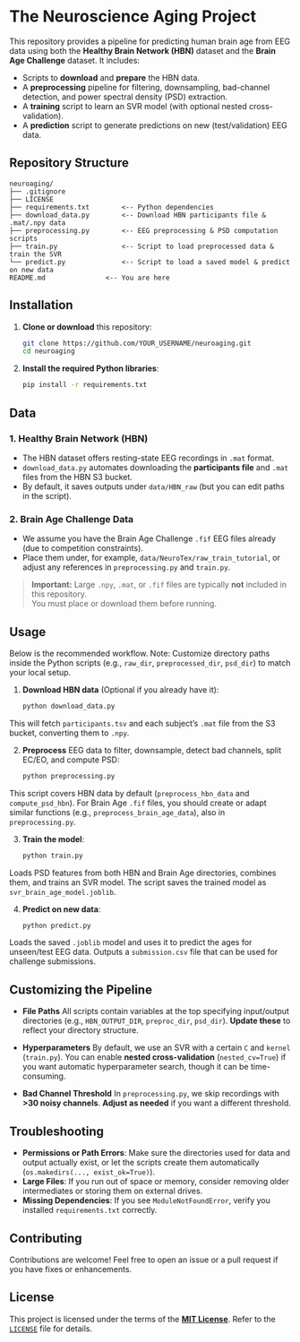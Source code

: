 # The Neuroscience Aging Project

This repository provides a pipeline for predicting human brain age from EEG data using both the **Healthy Brain Network (HBN)** dataset and the **Brain Age Challenge** dataset. It includes:

- Scripts to **download** and **prepare** the HBN data.  
- A **preprocessing** pipeline for filtering, downsampling, bad-channel detection, and power spectral density (PSD) extraction.  
- A **training** script to learn an SVR model (with optional nested cross-validation).  
- A **prediction** script to generate predictions on new (test/validation) EEG data.

## Repository Structure

```plaintext
neuroaging/
├── .gitignore
├── LICENSE
├── requirements.txt        <-- Python dependencies
├── download_data.py        <-- Download HBN participants file & .mat/.npy data
├── preprocessing.py        <-- EEG preprocessing & PSD computation scripts
├── train.py                <-- Script to load preprocessed data & train the SVR
└── predict.py              <-- Script to load a saved model & predict on new data
README.md               <-- You are here
```

## Installation

1. **Clone or download** this repository:

   ```bash
   git clone https://github.com/YOUR_USERNAME/neuroaging.git
   cd neuroaging

2. **Install the required Python libraries**:
   
   ```bash
   pip install -r requirements.txt

## Data

### 1. Healthy Brain Network (HBN)
- The HBN dataset offers resting-state EEG recordings in `.mat` format.  
- `download_data.py` automates downloading the **participants file** and `.mat` files from the HBN S3 bucket.  
- By default, it saves outputs under `data/HBN_raw` (but you can edit paths in the script).

### 2. Brain Age Challenge Data
- We assume you have the Brain Age Challenge `.fif` EEG files already (due to competition constraints).  
- Place them under, for example, `data/NeuroTex/raw_train_tutorial`, or adjust any references in `preprocessing.py` and `train.py`.

> **Important:** Large `.npy`, `.mat`, or `.fif` files are typically **not** included in this repository.  
> You must place or download them before running.

## Usage

Below is the recommended workflow. Note: Customize directory paths inside the Python scripts (e.g., `raw_dir`, `preprocessed_dir`, `psd_dir`) to match your local setup.

1. **Download HBN data** (Optional if you already have it):

   ```bash
   python download_data.py

This will fetch `participants.tsv` and each subject’s `.mat` file from the S3 bucket, converting them to `.npy`.

2. **Preprocess** EEG data to filter, downsample, detect bad channels, split EC/EO, and compute PSD:

   ```bash
   python preprocessing.py

This script covers HBN data by default (`preprocess_hbn_data` and `compute_psd_hbn`).
For Brain Age `.fif` files, you should create or adapt similar functions (e.g., `preprocess_brain_age_data`), also in `preprocessing.py`.

3. **Train the model**:

   ```bash
   python train.py

Loads PSD features from both HBN and Brain Age directories, combines them, and trains an SVR model.
The script saves the trained model as `svr_brain_age_model.joblib`.

4. **Predict on new data**:

   ```bash
   python predict.py

Loads the saved `.joblib` model and uses it to predict the ages for unseen/test EEG data.
Outputs a `submission.csv` file that can be used for challenge submissions.

## Customizing the Pipeline

- **File Paths**
All scripts contain variables at the top specifying input/output directories (e.g., `HBN_OUTPUT_DIR`, `preproc_dir`, `psd_dir`). **Update these** to reflect your directory structure.

- **Hyperparameters**
By default, we use an SVR with a certain `C` and `kernel` (`train.py`). You can enable **nested cross-validation** (`nested_cv=True`) if you want automatic hyperparameter search, though it can be time-consuming.

- **Bad Channel Threshold**
In `preprocessing.py`, we skip recordings with **>30 noisy channels**. **Adjust as needed** if you want a different threshold.

## Troubleshooting

- **Permissions or Path Errors**: Make sure the directories used for data and output actually exist, or let the scripts create them automatically (`os.makedirs(..., exist_ok=True)`).
- **Large Files**: If you run out of space or memory, consider removing older intermediates or storing them on external drives.
- **Missing Dependencies**: If you see `ModuleNotFoundError`, verify you installed `requirements.txt` correctly.

## Contributing
Contributions are welcome! Feel free to open an issue or a pull request if you have fixes or enhancements.

## License
This project is licensed under the terms of the **[MIT License](https://opensource.org/license/mit)**. Refer to the [`LICENSE`](LICENSE) file for details.
